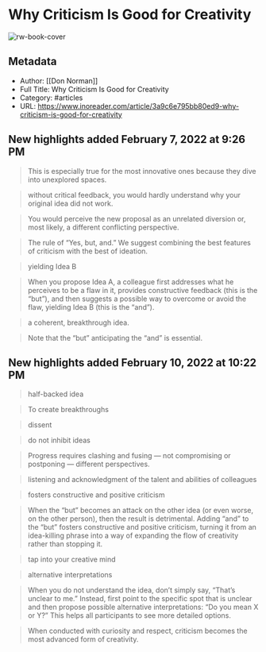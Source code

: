 # Why Criticism Is Good for Creativity

![rw-book-cover](https://readwise-assets.s3.amazonaws.com/static/images/article4.6bc1851654a0.png)

## Metadata
- Author: [[Don Norman]]
- Full Title: Why Criticism Is Good for Creativity
- Category: #articles
- URL: https://www.inoreader.com/article/3a9c6e795bb80ed9-why-criticism-is-good-for-creativity

## New highlights added February 7, 2022 at 9:26 PM
> This is especially true for the most innovative ones because they dive into unexplored spaces.



> without critical feedback, you would hardly understand why your original idea did not work.



> You would perceive the new proposal as an unrelated diversion or, most likely, a different conflicting perspective.



> The rule of “Yes, but, and.” We suggest combining the best features of criticism with the best of ideation.



> yielding Idea B



> When you propose Idea A, a colleague first addresses what he perceives to be a flaw in it, provides constructive feedback (this is the “but”), and then suggests a possible way to overcome or avoid the flaw, yielding Idea B (this is the “and”).



> a coherent, breakthrough idea.



> Note that the “but” anticipating the “and” is essential.



## New highlights added February 10, 2022 at 10:22 PM
> half-backed idea



> To create breakthroughs



> dissent



> do not inhibit ideas



> Progress requires clashing and fusing — not compromising or postponing — different perspectives.



> listening and acknowledgment of the talent and abilities of colleagues



> fosters constructive and positive criticism



> When the “but” becomes an attack on the other idea (or even worse, on the other person), then the result is detrimental. Adding “and” to the “but” fosters constructive and positive criticism, turning it from an idea-killing phrase into a way of expanding the flow of creativity rather than stopping it.



> tap into your creative mind



> alternative interpretations



> When you do not understand the idea, don’t simply say, “That’s unclear to me.” Instead, first point to the specific spot that is unclear and then propose possible alternative interpretations: “Do you mean X or Y?” This helps all participants to see more detailed options.


> When conducted with curiosity and respect, criticism becomes the most advanced form of creativity.



